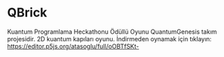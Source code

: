 # QBrick
Kuantum Programlama Heckathonu Ödüllü Oyunu 
QuantumGenesis takım projesidir. 2D kuantum kapıları oyunu.
İndirmeden oynamak için tıklayın: https://editor.p5js.org/atasoglu/full/oOBTfSKt-
